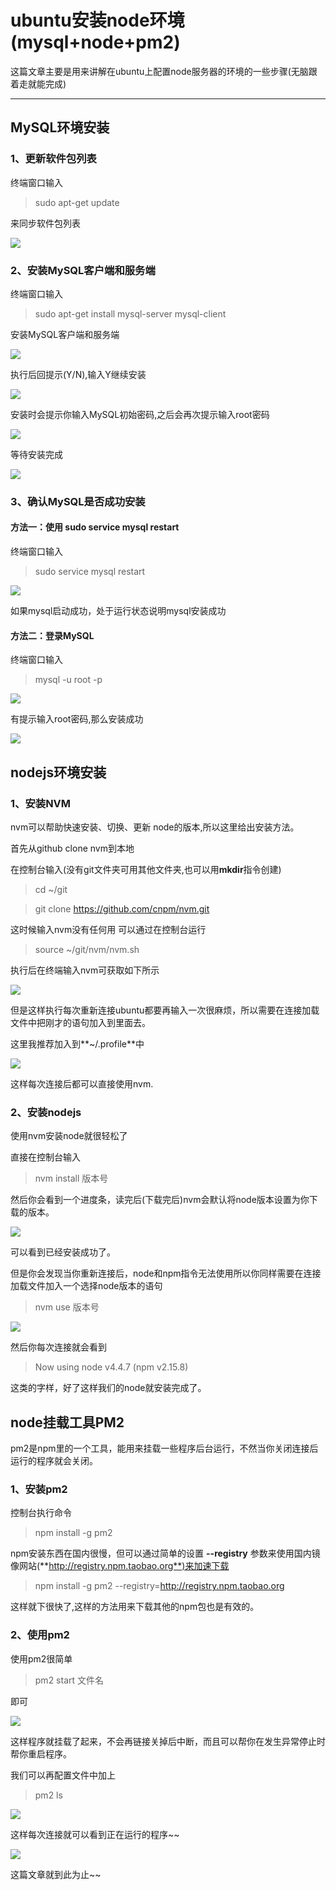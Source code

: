 # ubuntu安装node环境(mysql+node+pm2)

这篇文章主要是用来讲解在ubuntu上配置node服务器的环境的一些步骤(无脑跟着走就能完成)

---
## MySQL环境安装

### 1、更新软件包列表
终端窗口输入

> sudo apt-get update

来同步软件包列表

![](https://blog-cdn.chenxiyuan.fun/16-8-18/73652538.jpg)

### 2、安装MySQL客户端和服务端
终端窗口输入

> sudo apt-get install mysql-server mysql-client

安装MySQL客户端和服务端

![](https://blog-cdn.chenxiyuan.fun/16-8-18/54752372.jpg)

执行后回提示(Y/N),输入Y继续安装

![](https://blog-cdn.chenxiyuan.fun/16-8-18/49650396.jpg)

安装时会提示你输入MySQL初始密码,之后会再次提示输入root密码

![](https://blog-cdn.chenxiyuan.fun/16-8-18/70074088.jpg)

等待安装完成

![](https://blog-cdn.chenxiyuan.fun/16-8-18/11001437.jpg)

### 3、确认MySQL是否成功安装

#### 方法一：使用 sudo service mysql restart

终端窗口输入

> sudo service mysql restart

![](https://blog-cdn.chenxiyuan.fun/16-8-18/18301339.jpg)

如果mysql启动成功，处于运行状态说明mysql安装成功

#### 方法二：登录MySQL

终端窗口输入

> mysql -u root -p

![](https://blog-cdn.chenxiyuan.fun/16-8-18/62753993.jpg)

有提示输入root密码,那么安装成功

![](https://blog-cdn.chenxiyuan.fun/16-8-18/31876966.jpg)

## nodejs环境安装

### 1、安装NVM

nvm可以帮助快速安装、切换、更新 node的版本,所以这里给出安装方法。

首先从github clone nvm到本地

在控制台输入(没有git文件夹可用其他文件夹,也可以用**mkdir**指令创建)

> cd ~/git

> git clone https://github.com/cnpm/nvm.git

这时候输入nvm没有任何用 可以通过在控制台运行

> source ~/git/nvm/nvm.sh

执行后在终端输入nvm可获取如下所示

![](https://blog-cdn.chenxiyuan.fun/16-8-19/80966454.jpg)

但是这样执行每次重新连接ubuntu都要再输入一次很麻烦，所以需要在连接加载文件中把刚才的语句加入到里面去。

这里我推荐加入到**~/.profile**中

![](https://blog-cdn.chenxiyuan.fun/16-8-19/63614836.jpg)

这样每次连接后都可以直接使用nvm.

### 2、安装nodejs

使用nvm安装node就很轻松了

直接在控制台输入

> nvm install 版本号

然后你会看到一个进度条，读完后(下载完后)nvm会默认将node版本设置为你下载的版本。

![](https://blog-cdn.chenxiyuan.fun/16-8-19/99441924.jpg)

可以看到已经安装成功了。

但是你会发现当你重新连接后，node和npm指令无法使用所以你同样需要在连接加载文件加入一个选择node版本的语句

> nvm use 版本号

![](https://blog-cdn.chenxiyuan.fun/16-8-19/9350234.jpg)

然后你每次连接就会看到

> Now using node v4.4.7 (npm v2.15.8)

这类的字样，好了这样我们的node就安装完成了。

## node挂载工具PM2

pm2是npm里的一个工具，能用来挂载一些程序后台运行，不然当你关闭连接后运行的程序就会关闭。

### 1、安装pm2

控制台执行命令

>npm install -g pm2

npm安装东西在国内很慢，但可以通过简单的设置 **--registry** 参数来使用国内镜像网站(**http://registry.npm.taobao.org**)来加速下载

>npm install -g pm2 --registry=http://registry.npm.taobao.org

这样就下很快了,这样的方法用来下载其他的npm包也是有效的。

### 2、使用pm2

使用pm2很简单

> pm2 start 文件名

即可

![](https://blog-cdn.chenxiyuan.fun/16-8-19/77475355.jpg)

这样程序就挂载了起来，不会再链接关掉后中断，而且可以帮你在发生异常停止时帮你重启程序。

我们可以再配置文件中加上

>pm2 ls

![](https://blog-cdn.chenxiyuan.fun/16-8-19/58465309.jpg)

这样每次连接就可以看到正在运行的程序~~

![](https://blog-cdn.chenxiyuan.fun/16-8-19/40257132.jpg)


这篇文章就到此为止~~
